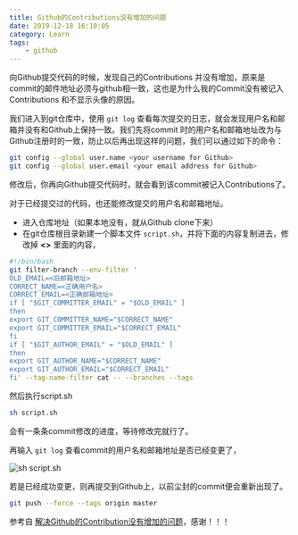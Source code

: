 ```yaml
---
title: Github的Contributions没有增加的问题
date: 2019-12-18 16:10:05
category: Learn
tags:
    - github
---
```


向Github提交代码的时候，发现自己的Contributions 并没有增加，原来是commit的邮件地址必须与github相一致，这也是为什么我的Commit没有被记入Contributions 和不显示头像的原因。

我们进入到git仓库中，使用 `git log` 查看每次提交的日志，就会发现用户名和邮箱并没有和Github上保持一致。我们先将commit 时的用户名和邮箱地址改为与Github注册时的一致，防止以后再出现这样的问题，我们可以通过如下的命令：

```bash
git config --global user.name <your username for Github>
git config --global user.email <your email address for Github>
```

修改后，你再向Github提交代码时，就会看到该commit被记入Contributions了。

对于已经提交过的代码，也还能修改提交的用户名和邮箱地址。

- 进入仓库地址（如果本地没有，就从Github clone下来）
- 在git仓库根目录新建一个脚本文件 `script.sh`，并将下面的内容复制进去，修改掉 **<>** 里面的内容，

```bash
#!/bin/bash
git filter-branch --env-filter '
OLD_EMAIL=<旧邮箱地址>
CORRECT_NAME=<正确用户名>
CORRECT_EMAIL=<正确邮箱地址>
if [ "$GIT_COMMITTER_EMAIL" = "$OLD_EMAIL" ]
then
export GIT_COMMITTER_NAME="$CORRECT_NAME"
export GIT_COMMITTER_EMAIL="$CORRECT_EMAIL"
fi
if [ "$GIT_AUTHOR_EMAIL" = "$OLD_EMAIL" ]
then
export GIT_AUTHOR_NAME="$CORRECT_NAME"
export GIT_AUTHOR_EMAIL="$CORRECT_EMAIL"
fi' --tag-name-filter cat -- --branches --tags
```

然后执行script.sh

```bash
sh script.sh
```

会有一条条commit修改的进度，等待修改完就行了。 

再输入 `git log` 查看commit的用户名和邮箱地址是否已经变更了，

![sh script.sh](1.png)

若是已经成功变更，则再提交到Github上，以前尘封的commit便会重新出现了。

```bash
git push --force --tags origin master
```



参考自 [解决Github的Contribution没有增加的问题](https://blog.csdn.net/Liven_Zhu/article/details/80800162)，感谢！！！